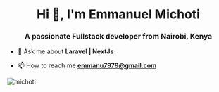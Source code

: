 <h1 align="center">Hi 👋, I'm Emmanuel Michoti</h1>
<h3 align="center">A passionate Fullstack developer from Nairobi, Kenya</h3>

- 💬 Ask me about **Laravel | NextJs**

- 📫 How to reach me **emmanu7979@gmail.com**

<p><img align="center" src="https://github-readme-streak-stats.herokuapp.com/?user=michoti&" alt="michoti" /></p>

